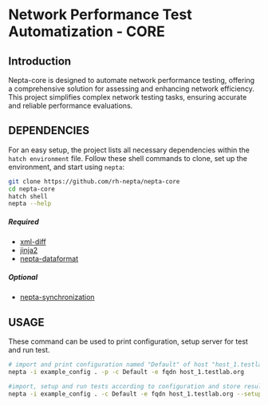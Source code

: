 Network Performance Test Automatization - CORE
===========================

## Introduction
Nepta-core is designed to automate network performance testing, offering
a comprehensive solution for assessing and enhancing network efficiency. 
This project simplifies complex network testing tasks, ensuring accurate
and reliable performance evaluations.


DEPENDENCIES
------------
For an easy setup, the project lists all necessary dependencies within the
`hatch environment` file. Follow these shell commands to clone, set up the 
environment, and start using `nepta`:

```bash
git clone https://github.com/rh-nepta/nepta-core
cd nepta-core
hatch shell
nepta --help
```

##### Required
* [xml-diff](https://pypi.org/project/xmldiff/)
* [jinja2](https://pypi.org/project/Jinja2/)
* [nepta-dataformat](https://github.com/rh-nepta/nepta-dataformat)

##### Optional
* [nepta-synchronization](https://github.com/rh-nepta/nepta-synchronization)



USAGE
-----
These command can be used to print configuration, setup server for test and run test.
```bash
# import and print configuration named "Default" of host "host_1.testlab.org"
nepta -i example_config . -p -c Default -e fqdn host_1.testlab.org

#import, setup and run tests according to configuration and store results in the end of test 
nepta -i example_config . -c Default -e fqdn host_1.testlab.org --setup --prepare --execute --store --store-logs
```
